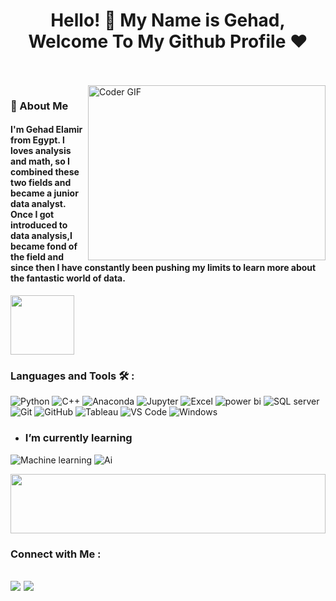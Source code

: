 <h1 align="center">Hello! 👋 <!-- <img src="https://raw.githubusercontent.com/MartinHeinz/MartinHeinz/master/wave.gif" width="25px"> --> My Name is Gehad, Welcome To My Github Profile ♥</h1>
<!-- # Hello! <img src="https://raw.githubusercontent.com/MartinHeinz/MartinHeinz/master/wave.gif" width="30px"> My Name is Gehad, Welcome To My Github Profile ♥  -->
<!-- <img src="https://github.com/Govindv7555/Govindv7555/blob/main/49e76e0596857673c5c80c85b84394c1.gif" width=1000px height=95px> -->

<br/>
<br/>

<img align="right" src="https://media.giphy.com/media/SWoSkN6DxTszqIKEqv/giphy.gif" alt="Coder GIF" width="380" height="280">

<h3>🚀 About Me</h3> 
<h4> I'm Gehad Elamir from Egypt. l loves analysis and math, so I combined these two fields and became a junior data analyst. Once I got introduced to data analysis,I became fond of the field and since then I have constantly been pushing my limits to learn more about the fantastic world of data. </h4>


	

<img align="center" src="https://github.com/Govindv7555/Govindv7555/blob/main/49e76e0596857673c5c80c85b84394c1.gif" width= 45% height=95px>

### Languages and Tools 🛠 : 

![Python](https://img.shields.io/badge/-python-%231572B6?style=flat-square&logo=Python)
![C++](https://img.shields.io/badge/-C++-%231572B6?style=flat-square&logo=C++)
![Anaconda](https://img.shields.io/badge/-Anaconda-black?style=flat-square&logo=anaconda)
![Jupyter](https://img.shields.io/badge/-Jupyter-563D7C?style=flat-square&logo=Jupyter)
![Excel](https://img.shields.io/badge/-Excel-15b4c1?style=flat-square&logo=Excel&logoColor=ffffff)
![power bi](https://img.shields.io/badge/-power%20bi-%23CC6699?style=flat-square&logo=power%20bi&logoColor=ffffff)
![SQL server](https://img.shields.io/badge/-SQL%20server-181717?style=flat-square&logo=SQL%20server)
![Git](https://img.shields.io/badge/-Git-%23F05032?style=flat-square&logo=git&logoColor=%23ffffff)
![GitHub](https://img.shields.io/badge/-GitHub-181717?style=flat-square&logo=github)
![Tableau](https://img.shields.io/badge/-Tableau-181717?style=flat-square&logo=Tableau)
![VS Code](http://img.shields.io/badge/-VS%20Code-007ACC?style=flat-square&logo=visual-studio-code&logoColor=ffffff)
![Windows](http://img.shields.io/badge/-Windows-0078D6?style=flat-square&logo=windows&logoColor=ffffff)



- ### I’m currently learning 
![Machine learning](https://img.shields.io/badge/-Machine%20learning-%23282C34?style=flat-square&logo=Machine%20learning)
![Ai](https://img.shields.io/badge/-Ai-7348b6?style=flat-square&logo=Ai&logoColor=ffffff)



<img src="https://github.com/Govindv7555/Govindv7555/blob/main/49e76e0596857673c5c80c85b84394c1.gif" width=100% height=95px>
 
  ### Connect with Me :
<a href="https://www.linkedin.com/in/gehad-elamir/" target="_blank"><img src="https://img.shields.io/badge/-Gehad%20Elamir-0077B5?style=for-the-badge&logo=Linkedin&logoColor=white"/></a>
<a href="https://www.datacamp.com/portfolio/gehadelamir8" target="_blank"><img src="https://img.shields.io/badge/-Gehad%20Elamir-008000?style=for-the-badge&logo=Datacamp&logoColor=black"/></a>
---
<br/>



